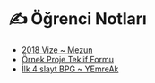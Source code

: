 # ✍ Öğrenci Notları

<!--YPackage.YGitbookIntegration-tarafından-otomatik-oluşturulmuştur-->

- [2018 Vize ~ Mezun](2018%20Vize%20~%20Mezun.pdf)
- [Örnek Proje Teklif Formu](%C3%96rnek%20Proje%20Teklif%20Formu.pdf)
- [İlk 4 slayt BPG ~ YEmreAk](%C4%B0lk%204%20slayt%20BPG%20~%20YEmreAk.pdf)

<!--YPackage.YGitbookIntegration-tarafından-otomatik-oluşturulmuştur-->
